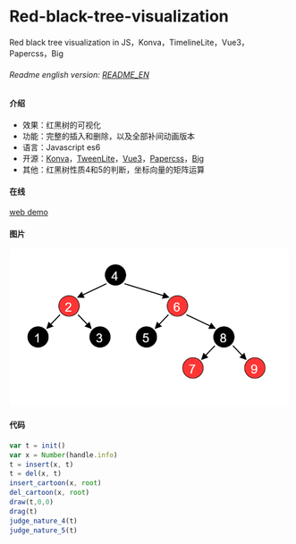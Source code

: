 # Red-black-tree-visualization
Red black tree visualization in JS，Konva，TimelineLite，Vue3，Papercss，Big
###### Readme english version: [README_EN](README_EN.md)

#### 介绍
- 效果：红黑树的可视化
- 功能：完整的插入和删除，以及全部补间动画版本
- 语言：Javascript es6
- 开源：[Konva](https://github.com/konvajs/konva)，[TweenLite](https://greensock.com/tweenlite/)，[Vue3](https://github.com/vuejs/vue-next)，[Papercss](https://github.com/papercss/papercss)，[Big](https://github.com/MikeMcl/big.js)
- 其他：红黑树性质4和5的判断，坐标向量的矩阵运算

#### 在线
<a href="https://akinokoika.github.io/Red-black-tree-visualization/project/Rbtree.html">web demo</a>

#### 图片
<p><img src="https://github.com/akinokoika/Red-black-tree-visualization/blob/main/image/Save_as.png" width="500px"></img></p>

#### 代码
```js
var t = init()
var x = Number(handle.info)
t = insert(x, t)
t = del(x, t)
insert_cartoon(x, root)
del_cartoon(x, root)
draw(t,0,0)
drag(t)
judge_nature_4(t)
judge_nature_5(t)
```
